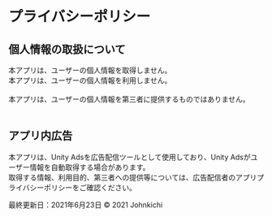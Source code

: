 # プライバシーポリシー

## 個人情報の取扱について
本アプリは、ユーザーの個人情報を取得しません。
<br>
本アプリは、ユーザーの個人情報を利用しません。  
<br>
本ア​​プリは、ユーザーの個人情報を第三者に提供するものではありません。  
<br>

## アプリ内広告
本アプリは、Unity Adsを広告配信ツールとして使用しており、Unity Adsがユーザー情報を自動取得する場合があります。 
<br> 
取得する情報、利用目的、第三者への提供等については、広告配信者のアプリプライバシーポリシーをご確認ください。

最終更新日：2021年6月23日
© 2021 Johnkichi